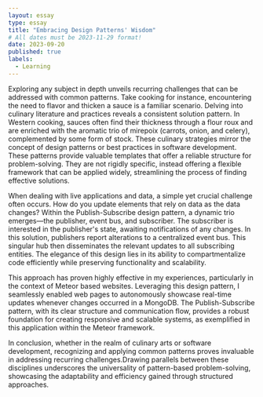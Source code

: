 ```yaml
---
layout: essay
type: essay
title: "Embracing Design Patterns' Wisdom"
# All dates must be 2023-11-29 format!
date: 2023-09-20
published: true
labels:
  - Learning
---
```


Exploring any subject in depth unveils recurring challenges that can be addressed with common patterns. Take cooking for instance, encountering the need to flavor and thicken a sauce is a familiar scenario. Delving into culinary literature and practices reveals a consistent solution pattern. In Western cooking, sauces often find their thickness through a flour roux and are enriched with the aromatic trio of mirepoix (carrots, onion, and celery), complemented by some form of stock. These culinary strategies mirror the concept of design patterns or best practices in software development. These patterns provide valuable templates that offer a reliable structure for problem-solving. They are not rigidly specific, instead offering a flexible framework that can be applied widely, streamlining the process of finding effective solutions.

When dealing with live applications and data, a simple yet crucial challenge often occurs. How do you update elements that rely on data as the data changes? Within the Publish-Subscribe design pattern, a dynamic trio emerges—the publisher, event bus, and subscriber. The subscriber is interested in the publisher's state, awaiting notifications of any changes. In this solution, publishers report alterations to a centralized event bus. This singular hub then disseminates the relevant updates to all subscribing entities. The elegance of this design lies in its ability to compartmentalize code efficiently while preserving functionality and scalability.

This approach has proven highly effective in my experiences, particularly in the context of Meteor based websites. Leveraging this design pattern, I seamlessly enabled web pages to autonomously showcase real-time updates whenever changes occurred in a MongoDB. The Publish-Subscribe pattern, with its clear structure and communication flow, provides a robust foundation for creating responsive and scalable systems, as exemplified in this application within the Meteor framework.

In conclusion, whether in the realm of culinary arts or software development, recognizing and applying common patterns proves invaluable in addressing recurring challenges.Drawing parallels between these disciplines underscores the universality of pattern-based problem-solving, showcasing the adaptability and efficiency gained through structured approaches.
